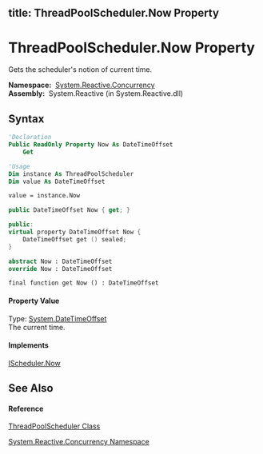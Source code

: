 title: ThreadPoolScheduler.Now Property
---
# ThreadPoolScheduler.Now Property

Gets the scheduler's notion of current time.

**Namespace:**  [System.Reactive.Concurrency](System.Reactive.Concurrency/System.Reactive.Concurrency)  
**Assembly:**  System.Reactive (in System.Reactive.dll)

## Syntax

```vb
'Declaration
Public ReadOnly Property Now As DateTimeOffset
    Get
```

```vb
'Usage
Dim instance As ThreadPoolScheduler
Dim value As DateTimeOffset

value = instance.Now
```

```csharp
public DateTimeOffset Now { get; }
```

```c++
public:
virtual property DateTimeOffset Now {
    DateTimeOffset get () sealed;
}
```

```fsharp
abstract Now : DateTimeOffset
override Now : DateTimeOffset
```

```jscript
final function get Now () : DateTimeOffset
```

#### Property Value

Type: [System.DateTimeOffset](https://msdn.microsoft.com/en-us/library/Bb341783)  
The current time.

#### Implements

[IScheduler.Now](Now/IScheduler.Now)

## See Also

#### Reference

[ThreadPoolScheduler Class](ThreadPoolScheduler/ThreadPoolScheduler)

[System.Reactive.Concurrency Namespace](System.Reactive.Concurrency/System.Reactive.Concurrency)






